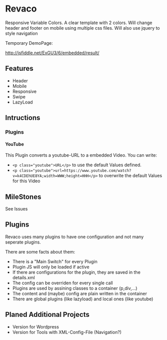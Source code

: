 # Revaco

Responsive Variable Colors. A clear template with 2 colors. Will change header and footer on mobile using multiple css files. Will also use jquery to style navigation



Temporary DemoPage:

http://jsfiddle.net/ExGU3/6/embedded/result/

## Features

- Header
- Mobile
- Responsive
- Swipe
- LazyLoad

## Intructions

### Plugins

#### YouTube
This Plugin converts a youtube-URL to a embedded Video.
You can write:
- ``<p class="youtube">URL</p>`` to use the default Values defined.
- ``<p class="youtube">url=https://www.youtube.com/watch?v=k4CDEhUE8YA;width=WWW;height=HHH</p>`` to overwrite the default Values for this Video

## MileStones

See Issues


## Plugins
Revaco uses many plugins to have one configuration and not many seperate plugins.

There are some facts about them:
- There is a "Main Switch" for every Plugin
- Plugin JS will only be loaded if active
- If there are configurations for the plugin, they are saved in the details.xml
- The config can be overriden for every single call
- Plugins are used by assining classes to a container (p,div,...)
- The content and (maybe) config are plain written in the container
- There are global plugins (like lazyload) and local ones (like youtube)

## Planed Additional Projects

- Version for Wordpress
- Version for Tools with XML-Config-File (Navigation?)
